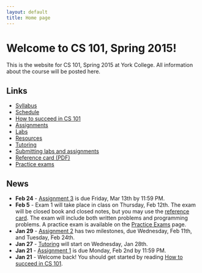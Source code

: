 ```yaml
---
layout: default
title: Home page
---
```


# Welcome to CS 101, Spring 2015!

This is the website for CS 101, Spring 2015 at York College.
All information about the course will be posted here.

## Links

* [Syllabus](syllabus.html)
* [Schedule](schedule.html)
* [How to succeed in CS 101](success.html)
* [Assignments](assign/index.html)
* [Labs](labs/index.html)
* [Resources](resources.html)
* [Tutoring](tutoring.html)
* [Submitting labs and assignments](submitting.html)
* [Reference card (PDF)](refcard.pdf)
* [Practice exams](practice/index.html)

## News

* **Feb 24** - [Assignment 3](assign/assign03.html) is due Friday, Mar 13th by 11:59 PM.
* **Feb 5** - Exam 1 will take place in class on Thursday, Feb 12th.  The exam will be closed book and closed notes, but you may use the [reference card](refcard.pdf).  The exam will include both written problems and programming problems.  A practice exam is available on the [Practice Exams](practice/index.html) page.
* **Jan 29** - [Assignment 2](assign/assign02.html) has two milestones, due Wednesday, Feb 11th, and Tuesday, Feb 24th.
* **Jan 27** - [Tutoring](tutoring.html) will start on Wednesday, Jan 28th.
* **Jan 21** - [Assignment 1](assign/assign01.html) is due Monday, Feb 2nd by 11:59 PM.
* **Jan 21** - Welcome back!  You should get started by reading [How to succeed in CS 101](success.html).

<!-- vim:set wrap: ­-->
<!-- vim:set linebreak: -->
<!-- vim:set nolist: -->
